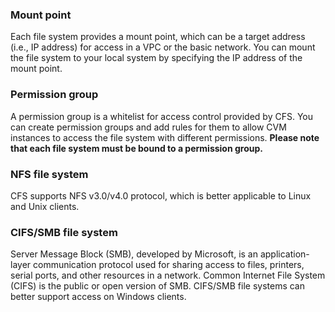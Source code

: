 ### Mount point
Each file system provides a mount point, which can be a target address (i.e., IP address) for access in a VPC or the basic network. You can mount the file system to your local system by specifying the IP address of the mount point.

### Permission group
A permission group is a whitelist for access control provided by CFS. You can create permission groups and add rules for them to allow CVM instances to access the file system with different permissions. **Please note that each file system must be bound to a permission group.** 

### NFS file system
CFS supports NFS v3.0/v4.0 protocol, which is better applicable to Linux and Unix clients.

### CIFS/SMB file system
Server Message Block (SMB), developed by Microsoft, is an application-layer communication protocol used for sharing access to files, printers, serial ports, and other resources in a network. Common Internet File System (CIFS) is the public or open version of SMB. CIFS/SMB file systems can better support access on Windows clients.



